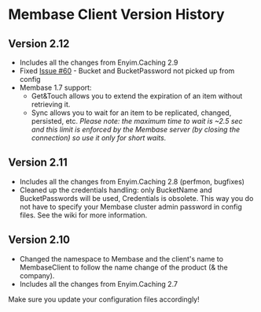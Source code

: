 ﻿# Membase Client Version History

## Version 2.12

 * Includes all the changes from Enyim.Caching 2.9
 * Fixed [Issue #60](https://github.com/enyim/EnyimMemcached/issues#issue/60) - Bucket and BucketPassword not picked up from config
 * Membase 1.7 support:
    * Get&Touch allows you to extend the expiration of an item without retrieving it.
    * Sync allows you to wait for an item to be replicated, changed, persisted, etc. _Please note: the maximum time to wait is ~2.5 sec and this limit is enforced by the Membase server (by closing the connection) so use it only for short waits._

## Version 2.11

 * Includes all the changes from Enyim.Caching 2.8 (perfmon, bugfixes)
 * Cleaned up the credentials handling: only BucketName and BucketPasswords will be used, Credentials is obsolete. This way you do not have to specify your Membase cluster admin password in config files. See the wiki for more information.

## Version 2.10

 * Changed the namespace to Membase and the client's name to MembaseClient to follow the name change of the product (& the company).
 * Includes all the changes from Enyim.Caching 2.7

Make sure you update your configuration files accordingly!
